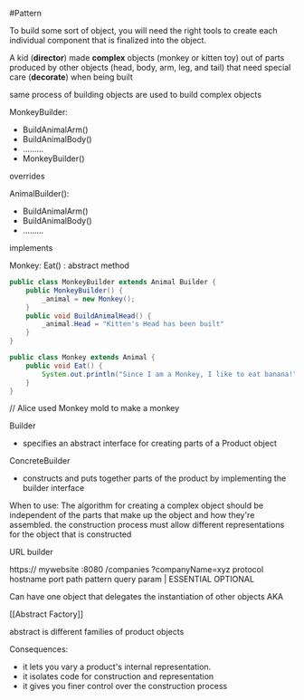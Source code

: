 #Pattern 

To build some sort of object, you will need the right tools to create each individual component that is finalized into the object.

A kid (**director**) made **complex** objects (monkey or kitten toy) out of parts produced by other objects (head, body, arm, leg, and tail) that need special care (**decorate**) when being built 

same process of building objects are used to build complex objects



MonkeyBuilder:
* BuildAnimalArm()
* BuildAnimalBody()
* .........
* MonkeyBuilder()

overrides

AnimalBuilder():
* BuildAnimalArm()
* BuildAnimalBody()
* .........

implements

Monkey:
Eat() : abstract method


```java
public class MonkeyBuilder extends Animal Builder {
	public MonkeyBuilder() {
		_animal = new Monkey();
	}
	public void BuildAnimalHead() {
		_animal.Head = "Kitten's Head has been built"
	}
}
```

```java
public class Monkey extends Animal {
	public void Eat() {
		System.out.println("Since I am a Monkey, I like to eat banana!")
	}
}
```

// Alice used Monkey mold to make a monkey

Builder
* specifies an abstract interface for creating parts of a Product object

ConcreteBuilder
* constructs and puts together parts of the product by implementing the builder interface



When to use:
	The algorithm for creating a complex object should be independent of the parts that make up the object and how they're assembled.
	the construction process must allow different representations for the object that is constructed


URL builder

https://        mywebsite    :8080    /companies    ?companyName=xyz
protocol      hostname      port       path pattern   query param
                                      |
     ESSENTIAL                                           OPTIONAL


Can have one object that delegates the instantiation of other objects
AKA

[[Abstract Factory]]


abstract is different families of product objects

Consequences:
* it lets you vary a product's internal representation.
* it isolates code for construction and representation
* it gives you finer control over the construction process

